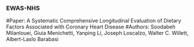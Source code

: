 ### EWAS-NHS

#Paper: A Systematic Comprehensive Longitudinal Evaluation of Dietary Factors Associated with Coronary Heart Disease
#Authors: Soodabeh Milanlouei, Giuia Menichetti, Yanping Li, Joseph Loscalzo, Walter C. Willett, Albert-Laslo Barabasi



